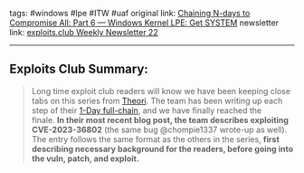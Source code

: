 tags: #windows #lpe #ITW #uaf
original link:  [Chaining N-days to Compromise All: Part 6 — Windows Kernel LPE: Get SYSTEM](https://medium.com/@vr-blog/chaining-n-days-to-compromise-all-part-6-windows-kernel-lpe-get-system-83cd756ce90a?ref=blog.exploits.club)
newsletter link: [exploits.club Weekly Newsletter 22](https://blog.exploits.club/exploits-club-weekly-newsletter-22/)

---
## Exploits Club Summary:
>  Long time exploit club readers will know we have been keeping close tabs on this series from [Theori](https://theori.io/?ref=blog.exploits.club). The team has been writing up each step of their [1-Day full-chain](https://x.com/theori_io/status/1764544922005430576?s=20&ref=blog.exploits.club), and we have finally reached the finale. **In their most recent blog post, the team describes exploiting CVE-2023-36802** (the same bug @chompie1337 wrote-up as well). The entry follows the same format as the others in the series, **first describing necessary background for the readers, before going into the vuln, patch, and exploit.**